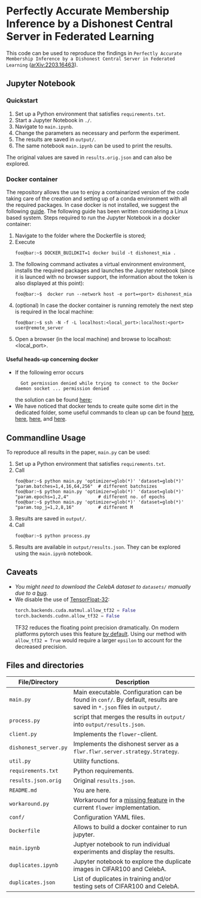 # Perfectly Accurate Membership Inference by a Dishonest Central Server in Federated Learning

This code can be used to reproduce the findings in 
`Perfectly Accurate Membership Inference by a Dishonest Central Server in Federated Learning`
([arXiv:2203.16463](https://arxiv.org/abs/2203.16463)).

## Jupyter Notebook

### Quickstart
 1. Set up a Python environment that satisfies `requirements.txt`.
 2. Start a Jupyter Notebook in `./`.
 3. Navigate to `main.ipynb`.
 4. Change the parameters as necessary and perform the experiment.
 5. The results are saved in `output/`.
 6. The same notebook `main.ipynb` can be used to print the results.
   
The original values are saved in `results.orig.json` and can also be explored.

### Docker container
The repository allows the use to enjoy a containarized version of the code taking care of the creation and setting up of a conda environment with all the required packages. In case docker is not installed, we suggest the following [guide](https://docs.docker.com/engine/install/). The following guide has been written considering a Linux based system. 
Steps required to run the Jupyter Notebook in a docker container:
1. Navigate to the folder where the Dockerfile is stored;
2. Execute 
   ```console
   foo@bar:~$ DOCKER_BUILDKIT=1 docker build -t dishonest_mia .
   ``` 
3. The following command activates a virtual environment environment, installs the required packages and launches the Jupyter notebook (since it is launced with no browser support, the information about the token is also displayed at this point):
   ```console
   foo@bar:~$  docker run --network host -e port=<port> dishonest_mia
   ```
4. (optional) In case the docker container is running remotely the next step is required in the local machine:
   ```console
   foo@bar:~$ ssh -N -f -L localhost:<local_port>:localhost:<port> user@remote_server
   ```
5. Open a browser (in the local machine) and browse to localhost:<local_port>.

#### Useful heads-up concerning docker
- If the following error occurs 
   ```
     Got permission denied while trying to connect to the Docker daemon socket ... permission denied
   ```
   the solution can be found [here](https://www.digitalocean.com/community/questions/how-to-fix-docker-got-permission-denied-while-trying-to-connect-to-the-docker-daemon-socket);
- We have noticed that docker tends to create quite some dirt in the dedicated folder, some useful commands to clean up can be found [here](https://stackoverflow.com/questions/27853571/why-is-docker-image-eating-up-my-disk-space-that-is-not-used-by-docker), [here](https://docs.docker.com/engine/reference/commandline/rmi/), [here](https://docs.docker.com/engine/reference/commandline/system_prune/), and [here](https://gist.github.com/evanscottgray/8571828).

## Commandline Usage
To reproduce all results in the paper, `main.py` can be used:
 1. Set up a Python environment that satisfies `requirements.txt`.
 2. Call
    ```console
    foo@bar:~$ python main.py 'optimizer=glob(*)' 'dataset=glob(*)' "param.batches=1,4,16,64,256"  # different batchsizes
    foo@bar:~$ python main.py 'optimizer=glob(*)' 'dataset=glob(*)' "param.epochs=1,2,4"           # different no. of epochs
    foo@bar:~$ python main.py 'optimizer=glob(*)' 'dataset=glob(*)' "param.top_j=1,2,8,16"         # different M
    ```
 3. Results are saved in `output/`.
 4. Call
    ```console
    foo@bar:~$ python process.py
    ```
 5. Results are available in `output/results.json`. They can be explored using the `main.ipynb` notebook.

## Caveats
- _You might need to download the CelebA dataset to `datasets/` manually due to a [bug](https://github.com/pytorch/vision/issues/2262)._
- We disable the use of [TensorFloat-32](https://blogs.nvidia.com/blog/2020/05/14/tensorfloat-32-precision-format/):
  ```python
  torch.backends.cuda.matmul.allow_tf32 = False
  torch.backends.cudnn.allow_tf32 = False
  ```
  TF32 reduces the floating point precision dramatically. On modern platforms pytorch uses this feature [by default](https://github.com/pytorch/pytorch/issues/67384).
  Using our method with `allow_tf32 = True` would require a larger `epsilon` to account for the decreased precision.


## Files and directories

| File/Directory        | Description                                                                                                           |
|-----------------------|-----------------------------------------------------------------------------------------------------------------------|
| `main.py`             | Main executable. Configuration can be found in `conf/`. By default, results are saved in `*.json` files in `output/`. |
| `process.py`          | script that merges the results in `output/` into `output/results.json`.                                               |
| `client.py`           | Implements the `flower`-client.                                                                                       |
| `dishonest_server.py` | Implements the dishonest server as a `flwr.flwr.server.strategy.Strategy`.                                            |
| `util.py`             | Utility functions.                                                                                                    |
| `requirements.txt`    | Python requirements.                                                                                                  |
| `results.json.orig`   | Original `results.json`.                                                                                              |
| `README.md`           | You are here.                                                                                                         |
| `workaround.py`       | Workaround for a [missing feature](https://github.com/adap/flower/pull/1115) in the current `flower` implementation.                                               |                     
| `conf/`               | Configuration YAML files.                                                                                             |
| `Dockerfile`          | Allows to build a docker container to run jupyter.                                                                    |
| `main.ipynb`          | Juptyer notebook to run individual experiments and display the results.                                               |
| `duplicates.ipynb`    | Jupyter notebook to explore the duplicate images in CIFAR100 and CelebA.                                              |
| `duplicates.json`     | List of duplicates in training and/or testing sets of CIFAR100 and CelebA.                                            |


